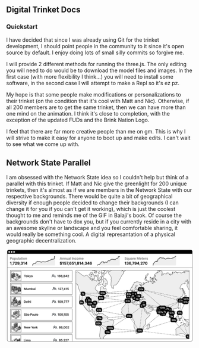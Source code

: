 ## Digital Trinket Docs

### Quickstart
I have decided that since I was already using Git for the trinket development,
I should point people in the community to it since it's open source by default.
I enjoy doing lots of small silly commits so forgive me.

I will provide 2 different methods for running the three.js. The only
editing you will need to do would be to download the model files and images. In
the first case (with more flexibility I think...) you will need to install some
software, in the second case I will attempt to make a Repl so it's ez pz.

My hope is that some people make modifications or personalizations to their
trinket (on the condition that it's cool with Matt and Nic). Otherwise, if all
200 members are to get the same trinket, then we can have more than one mind on
the animation. I think it's close to completion, with the exception of the
updated FUDs and the Brink Nation Logo.

I feel that there are far more creative people than me on gm. This is why I
will strive to make it easy for anyone to boot up and make edits. I can't wait
to see what we come up with.

## Network State Parallel
I am obsessed with the Network State idea so I couldn't help but think of a
parallel with this trinket. If Matt and Nic give the greenlight for 200 unique
trinkets, then it's almost as if we are members in the Network State with our
respective backgrounds. There would be quite a bit of geographical diversity
if enough people decided to change their backgrounds (I can change it for you
if you can't get it working), which is just the coolest thought to me and
reminds me of the GIF in Balaji's book. Of course the backgrounds don't have to
dox you, but if you currently reside in a city with an awesome skyline or
landscape and you feel comfortable sharing, it would really be something cool.
A digital represantation of a physical geographic decentralization.

![Network_State](./styles/balaji.png)



